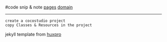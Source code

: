 #code snip & note 
	[pages](http://awd1559.github.io/)
	[domain](http://emotion.net.cn/)
	
****
	create a cocostudio project
	copy Classes & Resources in the project

jekyll template from [huxpro](https://github.com/Huxpro/huxpro.github.io)